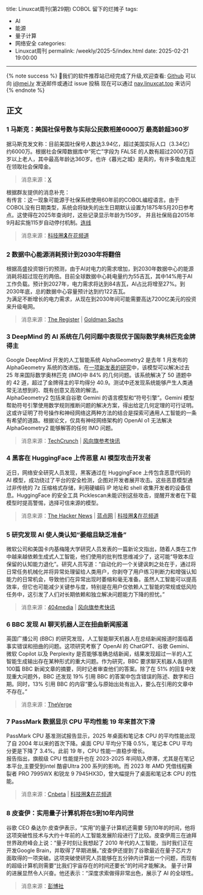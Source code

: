 title: Linuxcat周刊(第29期) COBOL 留下的烂摊子
tags:
- AI
- 能源
- 量子计算
- 网络安全
categories:
- Linuxcat周刊
permalink: /weekly/2025-5/index.html
date: 2025-02-21 19:00:00
---
{% note success %}
👏我们的软件推荐站已经完成了升级,欢迎查看: [Github](https://github.com/ssdomei232/nav-next)
可以向 [i@mei.lv](mailto:i@mei.lv) 发送邮件或通过 issue 投稿
现在可以通过 [nav.linuxcat.top](https://nav.linuxcat.top/) 来访问
{% endnote %}

## 正文

### 1 马斯克：美国社保号数与实际公民数相差6000万 最高龄超360岁

据马斯克发文称：目前美国社保号人数达3.94亿，超过美国实际人口（3.34亿）约6000万。根据社会保障数据库中“死亡”字段为 FALSE 的人数有超过2000万百岁以上老人，其中最高年龄达360岁。也许《暮光之城》是真的，有许多吸血鬼正在领取社会保障金。
> 消息来源：[X](https://x.com/elonmusk/status/1891350795452654076)

根据群友提供的消息补充：  
有传言：这一现象可能源于社保系统使用60年前的COBOL编程语言。由于COBOL没有日期类型，系统会将缺失的出生日期默认设置为1875年5月20日参考点。这使得在2025年查询时，这些记录显示年龄为150岁。 并且社保局自2015年9月起实施115岁自动停付机制。[连线](https://www.wired.com/story/elon-musk-doge-social-security-150-year-old-benefits/)
> 消息来源：[科技圈🎗在花频道](https://t.me/zaihuanews/30931)

### 2 数据中心能源消耗预计到2030年将翻倍

根据高盛投资银行的预测，由于AI对电力的需求增加，到2030年数据中心的能源消耗将超过现在的两倍。目前全球数据中心耗电量约为55吉瓦，其中14%用于AI工作负载。预计到2027年，电力需求将达到84吉瓦，AI占比将增至27%。到2030年底，总的数据中心容量预计达到约122吉瓦。  
为满足不断增长的电力需求，从现在到2030年间可能需要高达7200亿美元的投资来升级电网。
> 消息来源：[The Register](https://www.theregister.com/2025/02/07/datacenter_energy_goldman_sachs/) | [Goldman Sachs](https://www.goldmansachs.com/insights/articles/ai-to-drive-165-increase-in-data-center-power-demand-by-2030)

### 3 DeepMind 的 AI 系统在几何问题中表现优于国际数学奥林匹克金牌得主

Google DeepMind 开发的人工智能系统 AlphaGeometry2 是去年 1 月发布的 AlphaGeometry 系统的改进版。在[一项新发表的研究](https://arxiv.org/abs/2502.03544)中，该模型可以解决过去 25 年来国际数学奥林匹克 (IMO)中 84% 的几何问题。该系统解决了 50 道题中的 42 道，超过了金牌得主的平均得分 40.9。测试中还发现系统能够产生人类通常无法想到的、既有创意又高效的解法。  
AlphaGeometry2 包括来自谷歌 Gemini 的语言模型和“符号引擎”。Gemini 模型帮助符号引擎使用数学规则推断问题的解决方案，得出给定几何定理的可行证明。这或许证明了符号操作和神经网络这两种方法的结合是探索可通用人工智能的一条有希望的道路。根据论文，仅具有神经网络架构的 OpenAI o1 无法解决 AlphaGeometry2 能够解答的任何 IMO 问题。
> 消息来源：[TechCrunch](https://techcrunch.com/2025/02/07/deepmind-claims-its-ai-performs-better-than-international-mathematical-olympiad-gold-medalists/) | [风向旗参考快讯](https://t.me/xhqcankao/17133)

### 4 黑客在 HuggingFace 上传恶意 AI 模型攻击开发者

近日，网络安全研究人员发现，黑客通过在 HuggingFace 上传包含恶意代码的 AI 模型，成功绕过了平台的安全检测，企图对开发者展开攻击。这些恶意模型通过非传统的 7z 压缩格式存储，利用硬编码 IP 地址和 shell 收集开发者的设备信息。HuggingFace 的安全工具 Picklescan未能识别这些攻击，提醒开发者在下载模型时提高警惕，选择可信来源的模型。
> 消息来源：[The Hacker News](https://thehackernews.com/2025/02/malicious-ml-models-found-on-hugging.html) | [蓝点网](https://ourl.co/107804) | [科技圈🎗在花频道](https://t.me/zaihuanews/30735)

### 5 研究发现 AI 使人类认知“萎缩且缺乏准备”

微软公司和美国卡内基梅隆大学研究人员发表的一篇新论文指出，随着人类在工作中越来越依赖生成式人工智能，他们使用的批判性思维减少了，这可能“导致本应保留的认知能力退化”。研究人员写道：“自动化的一个关键讽刺之处在于，通过将日常任务机械化并将异常处理留给人类用户，你剥夺了用户练习判断力和增强认知能力的日常机会，导致他们在异常出现时萎缩和毫无准备。虽然人工智能可以提高效率，但它也可能减少关键参与度，特别是在用户仅依赖人工智能的常规或低风险任务中，这引发了人们对长期依赖和独立解决问题能力下降的担忧。”
> 消息来源：[404media](https://www.404media.co/microsoft-study-finds-ai-makes-human-cognition-atrophied-and-unprepared-3/) | [风向旗参考快讯](https://t.me/xhqcankao/17181)

### 6 BBC 发现 AI 聊天机器人正在扭曲新闻报道

英国广播公司 (BBC) 的研究发现，人工智能聊天机器人在总结新闻报道时面临着事实错误和扭曲的问题。这项研究考察了 OpenAI 的 ChatGPT、谷歌 Gemini、微软 Copilot 以及 Perplexity 是否能够准确总结新闻，结果发现超过一半的人工智能生成输出存在某种形式的重大问题。作为研究，BBC 要求聊天机器人各提供100篇 BBC 新闻文章的摘要，同时记者审查他们的答案。除了在 51% 的回复中发现重大问题外，BBC 还发现 19% 引用 BBC 的答案中包含错误的陈述、数字和日期。同时，13% 引用 BBC 的内容“要么与原始出处有出入，要么在引用的文章中不存在。”
> 消息来源：[TheVerge](https://www.theverge.com/news/610006/ai-chatbots-distorting-news-bbc-study)

### 7 PassMark 数据显示 CPU 平均性能 19 年来首次下滑

PassMark CPU 基准测试报告显示，2025 年桌面和笔记本 CPU 的平均性能出现了自 2004 年以来的首次下降。桌面 CPU 平均分下降 0.5%，笔记本 CPU 平均分更是下降了 3.4%。此前 19 年，CPU 性能一直稳步增长。  
报告指出，旗舰级 CPU 性能提升也在 2023-2025 年间陷入停滞，尤其是在笔记本平台,主要受到intel 酷睿Ultra 200 系列的影响。而 2023 年 AMD 凭借线程撕裂者 PRO 7995WX 和锐龙 9 7945HX3D，曾大幅提升了桌面和笔记本 CPU 的性能。
> 消息来源：[Cnbeta](https://www.cnbeta.com.tw/articles/tech/1478040.htm) | [科技圈🎗在花频道](https://t.me/zaihuanews/30808)

### 8 皮查伊：实用量子计算机将在5到10年内问世

谷歌 CEO 桑达尔·皮查伊表示，“实用”的量子计算机还需要 5到10年的时间，他将这项突破性技术与大约十年前的人工智能发展阶段进行了比较。皮查伊周三在迪拜世界政府峰会上说：“量子时刻让我想起了 2010 年代的人工智能，当时我们正在开发Google Brain，并取得了早期进展。”皮查伊还提到了谷歌最近在量子芯片方面取得的一项突破。这项突破使研究人员能够在五分钟内计算出一个问题，而现有的超级计算机则需要“比我们宇宙存在的时间还要长”的时间才能解决。 量子计算的进展显然令人兴奋。他还表示：“深度求索做得非常出色，展示了 AI 的全球性。
> 消息来源：[彭博社](https://www.bloomberg.com/news/articles/2025-02-12/google-ceo-sees-useful-quantum-computers-5-to-10-years-away)
